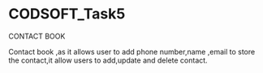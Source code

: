 # CODSOFT_Task5
CONTACT BOOK

Contact book ,as it allows user to add phone number,name ,email to store the contact,it allow users to add,update and delete contact.
